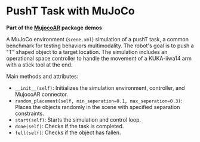 # PushT Task with MuJoCo
**Part of the [MujocoAR](https://github.com/omarrayyann/MujocoAR) package demos**

A MuJoCo environment (```scene.xml```) simulation of a pushT task, a common benchmark for testing behaviors multimodality. The robot's goal is to push a "T" shaped object to a target location. The simulation includes an operational space controller to handle the movement of a KUKA-iiwa14 arm with a stick tool at the end.

Main methods and attributes:

- `__init__(self)`: Initializes the simulation environment, controller, and MujocoAR connector.
- `random_placement(self, min_seperation=0.1, max_seperation=0.3)`: Places the objects randomly in the scene with specified separation constraints.
- `start(self)`: Starts the simulation and control loop.
- `done(self)`: Checks if the task is completed.
- `fell(self)`: Checks if the object has fallen.
